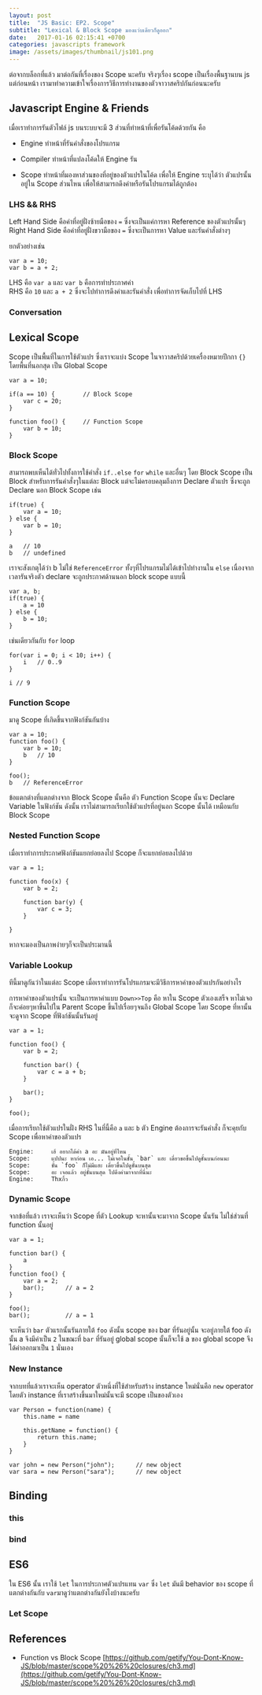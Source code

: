 ```yaml
---
layout: post
title:  "JS Basic: EP2. Scope"
subtitle: "Lexical & Block Scope มองแว่บเดียวก็ดูออก"
date:   2017-01-16 02:15:41 +0700
categories: javascripts framework
image: /assets/images/thumbnail/js101.png
---
```


ต่อจากบล็อกที่แล้ว มาต่อกันที่เรื่องของ Scope นะครับ จริงๆเรื่อง scope เป็นเรื่องพื้นฐานบน js แต่ก่อนหน้า เรามาทำความเข้าใจเรื่องการวิธีการทำงานของตัวจาวาสคริปกันก่อนนะครับ

## Javascript Engine & Friends

เมื่อเราทำการรันตัวไฟล์ js บนระบบจะมี 3 ส่วนที่ทำหน้าที่เพื่อรันโค้ดด้วยกัน คือ

- Engine	ทำหน้าที่รันคำสั่งของโปรแกรม

- Compiler ทำหน้าที่แปลงโค้ดให้ Engine รัน

- Scope ทำหน้าที่มองหาส่วนของที่อยู่ของตัวแปรในโค้ด เพื่อให้ Engine ระบุได้ว่า ตัวแปรนั้นอยู่ใน Scope ส่วนไหน เพื่อให้สามารถดึงค่าหรือรันโปรแกรมได้ถูกต้อง


### LHS && RHS

Left Hand Side คือค่าที่อยู่ฝั่งซ้ายมือของ `=` ซึ่งจะเป็นแค่การหา Reference ของตัวแปรนั้นๆ<br>
Right Hand Side คือค่าที่อยู่ฝั่งขวามือของ `=` ซึ่งจะเป็นการหา Value และรันคำสั่งต่างๆ

ยกตัวอย่างเช่น

```
var a = 10;
var b = a + 2;
```

LHS คือ `var a` และ `var b` คือการทำประกาศค่า<br>
RHS คือ `10` และ `a + 2` ซึ่งจะไปทำการดึงค่าและรันคำสั่ง เพื่อทำการจัดเก็บไปที่ LHS

### Conversation

## Lexical Scope

Scope เป็นพื้นที่ในการใช้ตัวแปร ซึ่งเราจะแบ่ง Scope ในจาวาสคริปด้วยเครื่องหมายปีกกา `{}` โดยพื้นที่นอกสุด เป็น Global Scope

```
var a = 10;

if(a == 10) {		 // Block Scope
	var c = 20;
}

function foo() {	 // Function Scope
	var b = 10;
}
```

### Block Scope

สามารถพบเห็นได้ทั่วไปทั้งการใช้คำสั่ง `if..else` `for` `while` และอื่นๆ โดย Block Scope เป็น Block สำหรับการรันคำสั่งๆในแต่ละ Block แต่จะไม่ครอบคลุมถึงการ Declare ตัวแปร ซึ่งจะถูก Declare นอก Block Scope เช่น

```
if(true) {
	var a = 10;
} else {
	var b = 10;
}

a 	// 10
b 	// undefined
```

เราจะสังเกตุได้ว่า b ไม่ใช่ `ReferenceError` ทั้งๆที่โปรแกรมไม่ได้เข้าไปทำงานใน `else` เนื่องจากเวลารันจริงตัว declare จะถูกประกาศด้านนอก block scope แบบนี้

```
var a, b;
if(true) {
	a = 10
} else {
	b = 10;
}
```

เช่นเดียวกันกับ `for` loop

```
for(var i = 0; i < 10; i++) {
	i 	// 0..9	
}

i // 9
```

### Function Scope

มาดู Scope ที่เกิดขึ้นจากฟังก์ชันกันบ้าง

```
var a = 10;
function foo() {
	var b = 10;
	b 	// 10
}

foo();
b 	// ReferenceError
```

ข้อแตกต่างที่แตกต่างจาก Block Scope นั้นคือ ตัว Function Scope นั้นจะ Declare Variable ในฟังก์ชัน ดังนั้น เราไม่สามารถเรียกใช้ตัวแปรที่อยู่นอก Scope นั้นได้ เหมือนกับ Block Scope

### Nested Function Scope

เมื่อเราทำการประกาศฟังก์ชันแยกย่อยลงไป Scope ก็จะแยกย่อยลงไปด้วย

```
var a = 1;

function foo(x) {
	var b = 2;

	function bar(y) {
		var c = 3;
	}

}
```

หากจะมองเป็นภาพง่ายๆก็จะเป็นประมานนี้


### Variable Lookup

ทีนี้มาดูกันว่าในแต่ละ Scope เมื่อเราทำการรันโปรแกรมจะมีวิธีการหาค่าของตัวแปรกันอย่างไร

การหาค่าของตัวแปรนั้น จะเป็นการหาค่าแบบ `Down>>Top` คือ หาใน Scope ตัวเองเสร็จ หาไม่เจอ ก็จะค่อยๆหาขึ้นไปใน Parent Scope ขึ้นไปเรื่อยๆจนถึง Global Scope โดย Scope ที่หานั้น จะดูจาก Scope ที่ฟังก์ชันนั้นรันอยู่

```
var a = 1;

function foo() {
	var b = 2;

	function bar() {
		var c = a + b;
	}

	bar();
}

foo();
```

เมื่อการเรียกใช้ตัวแปรในฝั่ง RHS ในที่นี้คือ `a` และ `b` ตัว Engine ต้องการจะรันคำสั่ง ก็จะคุยกับ Scope เพื่อหาค่าของตัวแปร

```
Engine: 	เฮ้ อยากได้ค่า a อะ มันอยู่ที่ไหน
Scope: 		แปปนะ หาก่อน เอ... ไม่เจอในชั้น `bar` แฮะ เดี๋ยวขอขึ้นไปดูชั้นบนก่อนนะ
Scope: 		ชั้น `foo` ก็ไม่มีแฮะ เดี๋ยวขึ้นไปดูชั้นบนสุด
Scope: 		อะ เจอแล้ว อยู่ชั้นบนสุด ไปดึงค่ามาจากที่นี่นะ
Engine: 	Thxกิ้ว
```

### Dynamic Scope

จากข้อที่แล้ว เราจะเห็นว่า Scope ที่ตัว Lookup จะหานั้นจะมาจาก Scope นั้นรัน ไม่ใช่ส่วนที่ function นั้นอยู่

```
var a = 1;

function bar() {
	a
}
function foo() {
	var a = 2;
	bar();		// a = 2
}

foo();
bar(); 			// a = 1
```

จะเห็นว่า `bar` ตัวแรกนั้นรันภายใต้ `foo` ดังนั้น scope ของ bar ที่รันอยู่นั้น จะอยู่ภายใต้ foo ดังนั้น a จึงมีค่าเป็น `2` ในขณะที่ `bar` ที่รันอยู่ global scope นั้นก็จะใช้ a ของ global scope จึงได้ค่าออกมาเป็น `1` นั่นเอง

### New Instance

จากบทที่แล้วเราจะเห็น operator ตัวหนึ่งที่ใช้สำหรับสร้าง instance ใหม่นั่นคือ `new` operator โดยตัว instance ที่เราสร้างขึ้นมาใหม่นั้นจะมี scope เป็นของตัวเอง

```
var Person = function(name) {
	this.name = name

	this.getName = function() {
		return this.name;
	}
}

var john = new Person("john");		// new object
var sara = new Person("sara");		// new object
```

## Binding

### this
 
### bind

## ES6

ใน ES6 นั้น เราใช้ `let` ในการประกาศตัวแปรแทน `var` ซึ่ง `let` มันมี behavior ของ scope ที่แตกต่างกันกับ `var`มาดูว่าแตกต่างกันยังไงบ้างนะครับ 

### Let Scope

## References

- Function vs Block Scope [https://github.com/getify/You-Dont-Know-JS/blob/master/scope%20%26%20closures/ch3.md](https://github.com/getify/You-Dont-Know-JS/blob/master/scope%20%26%20closures/ch3.md)